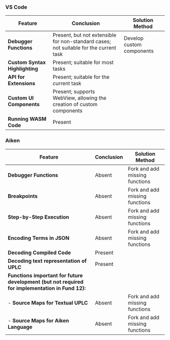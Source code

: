 ### VS Code

| Feature                      | Conclusion                                                                                         | Solution Method            |
|------------------------------|----------------------------------------------------------------------------------------------------|----------------------------|
| **Debugger Functions**       | Present, but not extensible for non-standard cases; not suitable for the current task              | Develop custom components  |
| **Custom Syntax Highlighting** | Present; suitable for most tasks                                                                 |                            |
| **API for Extensions**       | Present; suitable for the current task                                                             |                            |
| **Custom UI Components**     | Present; supports WebView, allowing the creation of custom components                              |                            |
| **Running WASM Code**        | Present                                                                                            |                            |

### Aiken

| Feature                                                                                          | Conclusion                                  | Solution Method                      |
|--------------------------------------------------------------------------------------------------|---------------------------------------------|---------------------------------------|
| **Debugger Functions**                                                                           | Absent                                      | Fork and add missing functions        |
| **Breakpoints**                                                                                  | Absent                                      | Fork and add missing functions        |
| **Step-by-Step Execution**                                                                       | Absent                                      | Fork and add missing functions        |
| **Encoding Terms in JSON**                                                                       | Absent                                      | Fork and add missing functions        |
| **Decoding Compiled Code**                                                                       | Present                                     |                                       |
| **Decoding text representation of UPLC**                                                         | Present                                     |                                       |
| **Functions important for future development (but not required for implementation in Fund 12):** |                                             |                                       |
| - **Source Maps for Textual UPLC**                                                               | Absent                                      | Fork and add missing functions        |
| - **Source Maps for Aiken Language**                                                             | Absent                                      | Fork and add missing functions        |
